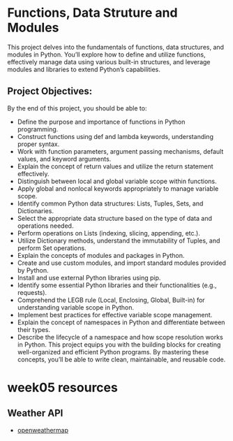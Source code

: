 # Functions, Data Struture and Modules
This project delves into the fundamentals of functions, data structures, and modules in Python. You’ll explore how to define and utilize functions, effectively manage data using various built-in structures, and leverage modules and libraries to extend Python’s capabilities.

## Project Objectives:
By the end of this project, you should be able to:

- Define the purpose and importance of functions in Python programming.
- Construct functions using def and lambda keywords, understanding proper syntax.
- Work with function parameters, argument passing mechanisms, default values, and keyword arguments.
- Explain the concept of return values and utilize the return statement effectively.
- Distinguish between local and global variable scope within functions.
- Apply global and nonlocal keywords appropriately to manage variable scope.
- Identify common Python data structures: Lists, Tuples, Sets, and Dictionaries.
- Select the appropriate data structure based on the type of data and operations needed.
- Perform operations on Lists (indexing, slicing, appending, etc.).
- Utilize Dictionary methods, understand the immutability of Tuples, and perform Set operations.
- Explain the concepts of modules and packages in Python.
- Create and use custom modules, and import standard modules provided by Python.
- Install and use external Python libraries using pip.
- Identify some essential Python libraries and their functionalities (e.g., requests).
- Comprehend the LEGB rule (Local, Enclosing, Global, Built-in) for understanding variable scope in Python.
- Implement best practices for effective variable scope management.
- Explain the concept of namespaces in Python and differentiate between their types.
- Describe the lifecycle of a namespace and how scope resolution works in Python.
This project equips you with the building blocks for creating well-organized and efficient Python programs. By mastering these concepts, you’ll be able to write clean, maintainable, and reusable code.

# week05 resources

## Weather API
- [openweathermap](https://openweathermap.org/api/one-call-3)
